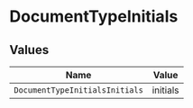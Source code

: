# DocumentTypeInitials


## Values

| Name                           | Value                          |
| ------------------------------ | ------------------------------ |
| `DocumentTypeInitialsInitials` | initials                       |